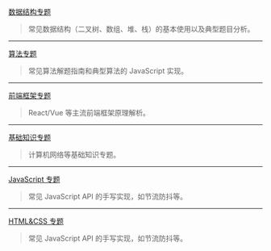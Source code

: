 


[数据结构专题](/docs/dataStructure/)

> 常见数据结构（二叉树、数组、堆、栈）的基本使用以及典型题目分析。

----

[算法专题](/docs/algorithm/)

>  常见算法解题指南和典型算法的 JavaScript 实现。

----
[前端框架专题](/docs/framework/)

>  React/Vue 等主流前端框架原理解析。

----
[基础知识专题](/docs/base/)

>  计算机网络等基础知识专题。

----

[JavaScript 专题](/docs/JavaScript/)

> 常见 JavaScript API 的手写实现，如节流防抖等。

----

[HTML&CSS 专题](/docs/htmlCss/)

> 常见 JavaScript API 的手写实现，如节流防抖等。